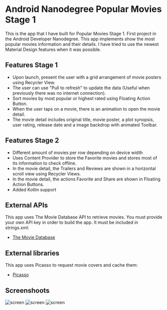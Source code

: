 # Android Nanodegree Popular Movies Stage 1

This is the app that I have built for Popular Movies Stage 1. First project in the Android Developer Nanodegree. This app implements show the most popular movies information and their details. I have tried to use the newest Material Design features when it was possible.

## Features Stage 1

* Upon launch, present the user with a grid arrangement of movie posters using Recycler View.
* The user can use "Pull to refresh" to update the data (Useful when previously there was no internet connection).
* Sort movies by most popular or highest rated using Floating Action Button.
* When the user taps on a movie, there is an animation to open the movie detail.
* The movie detail includes original title, movie poster, a plot synopsis, user rating, release date and a image backdrop with animated Toolbar.

## Features Stage 2

* Different amount of movies per row depending on device width 
* Uses Content Provider to store the Favorite movies and stores most of its information to check offline.
* In the movie detail, the Trailers and Reviews are shown in a horizontal scroll view using Recycler Views.
* In the movie detail, the actions Favorite and Share are shown in Floating Action Buttons.
* Added Kotlin support

## External APIs

This app uses The Movie Database API to retrieve movies. You must provide your own API key in order to build the app. It must be included in strings.xml:
* [The Movie Database](https://www.themoviedb.org/documentation/api)

## External libraries

This app uses Picasso to request movie covers and cache them:
* [Picasso](http://square.github.io/picasso/)


## Screenshoots

![screen](../master/art/movieList.png)
![screen](../master/art/movieDetail.png)
![screen](../master/art/movieDetail2.png)
